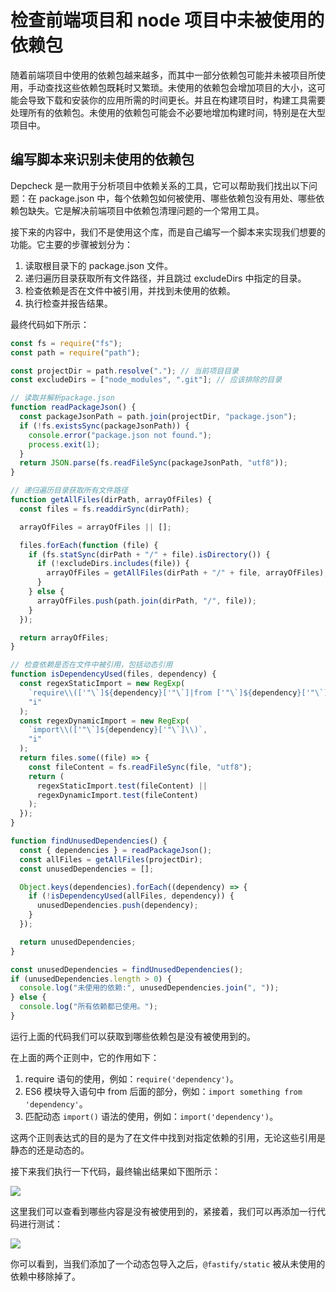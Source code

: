 # 检查前端项目和 node 项目中未被使用的依赖包

随着前端项目中使用的依赖包越来越多，而其中一部分依赖包可能并未被项目所使用，手动查找这些依赖包既耗时又繁琐。未使用的依赖包会增加项目的大小，这可能会导致下载和安装你的应用所需的时间更长。并且在构建项目时，构建工具需要处理所有的依赖包。未使用的依赖包可能会不必要地增加构建时间，特别是在大型项目中。

## 编写脚本来识别未使用的依赖包

Depcheck 是一款用于分析项目中依赖关系的工具，它可以帮助我们找出以下问题：在 package.json 中，每个依赖包如何被使用、哪些依赖包没有用处、哪些依赖包缺失。它是解决前端项目中依赖包清理问题的一个常用工具。

接下来的内容中，我们不是使用这个库，而是自己编写一个脚本来实现我们想要的功能。它主要的步骤被划分为：

1. 读取根目录下的 package.json 文件。
2. 递归遍历目录获取所有文件路径，并且跳过 excludeDirs 中指定的目录。
3. 检查依赖是否在文件中被引用，并找到未使用的依赖。
4. 执行检查并报告结果。

最终代码如下所示：

```js
const fs = require("fs");
const path = require("path");

const projectDir = path.resolve("."); // 当前项目目录
const excludeDirs = ["node_modules", ".git"]; // 应该排除的目录

// 读取并解析package.json
function readPackageJson() {
  const packageJsonPath = path.join(projectDir, "package.json");
  if (!fs.existsSync(packageJsonPath)) {
    console.error("package.json not found.");
    process.exit(1);
  }
  return JSON.parse(fs.readFileSync(packageJsonPath, "utf8"));
}

// 递归遍历目录获取所有文件路径
function getAllFiles(dirPath, arrayOfFiles) {
  const files = fs.readdirSync(dirPath);

  arrayOfFiles = arrayOfFiles || [];

  files.forEach(function (file) {
    if (fs.statSync(dirPath + "/" + file).isDirectory()) {
      if (!excludeDirs.includes(file)) {
        arrayOfFiles = getAllFiles(dirPath + "/" + file, arrayOfFiles);
      }
    } else {
      arrayOfFiles.push(path.join(dirPath, "/", file));
    }
  });

  return arrayOfFiles;
}

// 检查依赖是否在文件中被引用，包括动态引用
function isDependencyUsed(files, dependency) {
  const regexStaticImport = new RegExp(
    `require\\(['"\`]${dependency}['"\`]|from ['"\`]${dependency}['"\`]`,
    "i"
  );
  const regexDynamicImport = new RegExp(
    `import\\(['"\`]${dependency}['"\`]\\)`,
    "i"
  );
  return files.some((file) => {
    const fileContent = fs.readFileSync(file, "utf8");
    return (
      regexStaticImport.test(fileContent) ||
      regexDynamicImport.test(fileContent)
    );
  });
}

function findUnusedDependencies() {
  const { dependencies } = readPackageJson();
  const allFiles = getAllFiles(projectDir);
  const unusedDependencies = [];

  Object.keys(dependencies).forEach((dependency) => {
    if (!isDependencyUsed(allFiles, dependency)) {
      unusedDependencies.push(dependency);
    }
  });

  return unusedDependencies;
}

const unusedDependencies = findUnusedDependencies();
if (unusedDependencies.length > 0) {
  console.log("未使用的依赖:", unusedDependencies.join(", "));
} else {
  console.log("所有依赖都已使用。");
}
```

运行上面的代码我们可以获取到哪些依赖包是没有被使用到的。

在上面的两个正则中，它的作用如下：

1. require 语句的使用，例如：`require('dependency')`。
2. ES6 模块导入语句中 from 后面的部分，例如：`import something from 'dependency'`。
3. 匹配动态 `import()` 语法的使用，例如：`import('dependency')`。

这两个正则表达式的目的是为了在文件中找到对指定依赖的引用，无论这些引用是静态的还是动态的。

接下来我们执行一下代码，最终输出结果如下图所示：

<img src="../imgs/01/01.awebp" />

这里我们可以查看到哪些内容是没有被使用到的，紧接着，我们可以再添加一行代码进行测试：

<img src="../imgs/01/02.awebp" />

你可以看到，当我们添加了一个动态包导入之后，`@fastify/static` 被从未使用的依赖中移除掉了。
